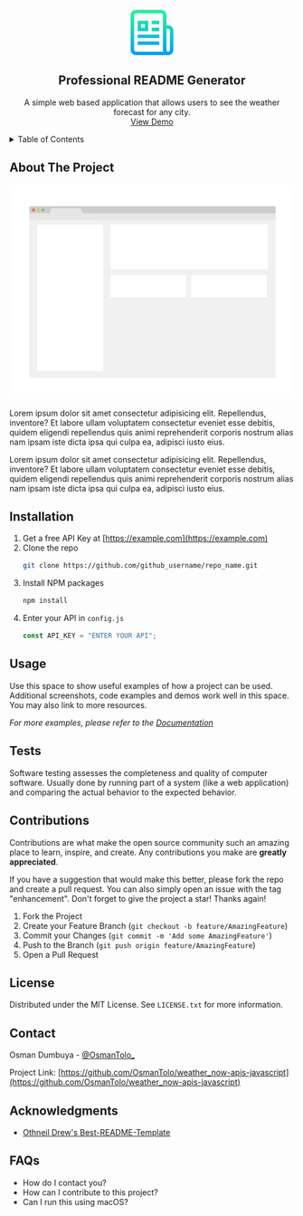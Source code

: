 <br />
<!-- PROJECT LOGO -->
<div align="center">
 <!-- <h3 align="center" style="text-transform: uppercase">License MIT</h3> -->
 <!-- [![License: MIT](https://img.shields.io/badge/License-MIT-yellow.svg)](https://opensource.org/licenses/MIT) -->

 <a href="https://github.com/github_username/repo_name">
    <img src="./assets/images/logo.png" alt="Logo" width="80" height="80">
  </a>
  <h2 align="center">Professional README Generator</h2>
  <p align="center">
    A simple web based application that allows users to see the weather forecast for any city.
    <br />
    <a href="https://osmantolo.github.io/weather_now-apis-javascript/">View Demo</a>
  </p>
</div>

<!-- TABLE OF CONTENTS -->
<details>
  <summary>Table of Contents</summary>
  <ol>
    <li>
      <a href="#about-the-project">About The Project</a>
    </li>
    <li><a href="#installation">Installation</a></li>
    <li><a href="#usage">Usage</a></li>
    <li><a href="#contributing">Contributing</a></li>
    <li><a href="#license">License</a></li>
    <li><a href="#contact">Contact</a></li>
    <li><a href="#acknowledgments">Acknowledgments</a></li>
    <li><a href="#faqs">FAQs</a></li>
  </ol>
</details>

<!-- Project Description -->

## About The Project

![Screenshot of the webpage](./assets/images/screenshot.png)

Lorem ipsum dolor sit amet consectetur adipisicing elit. Repellendus, inventore? Et labore ullam voluptatem consectetur eveniet esse debitis, quidem eligendi repellendus quis animi reprehenderit corporis nostrum alias nam ipsam iste dicta ipsa qui culpa ea, adipisci iusto eius.

Lorem ipsum dolor sit amet consectetur adipisicing elit. Repellendus, inventore? Et labore ullam voluptatem consectetur eveniet esse debitis, quidem eligendi repellendus quis animi reprehenderit corporis nostrum alias nam ipsam iste dicta ipsa qui culpa ea, adipisci iusto eius.

<!-- Installation -->

## Installation

1. Get a free API Key at [https://example.com](https://example.com)
2. Clone the repo
   ```sh
   git clone https://github.com/github_username/repo_name.git
   ```
3. Install NPM packages
   ```sh
   npm install
   ```
4. Enter your API in `config.js`
   ```js
   const API_KEY = "ENTER YOUR API";
   ```

<!-- USAGE EXAMPLES -->

## Usage

Use this space to show useful examples of how a project can be used. Additional screenshots, code examples and demos work well in this space. You may also link to more resources.

_For more examples, please refer to the [Documentation](https://github.com/OsmanTolo/weather_now-apis-javascript)_

<!-- TEST EXAMPLES -->

## Tests

Software testing assesses the completeness and quality of computer software. Usually done by running part of a system (like a web application) and comparing the actual behavior to the expected behavior.

<!-- Contributing -->

## Contributions

Contributions are what make the open source community such an amazing place to learn, inspire, and create. Any contributions you make are **greatly appreciated**.

If you have a suggestion that would make this better, please fork the repo and create a pull request. You can also simply open an issue with the tag "enhancement".
Don't forget to give the project a star! Thanks again!

1. Fork the Project
2. Create your Feature Branch (`git checkout -b feature/AmazingFeature`)
3. Commit your Changes (`git commit -m 'Add some AmazingFeature'`)
4. Push to the Branch (`git push origin feature/AmazingFeature`)
5. Open a Pull Request

<!-- LICENSE -->

## License

Distributed under the MIT License. See `LICENSE.txt` for more information.

<!-- CONTACT -->

## Contact

Osman Dumbuya - [@OsmanTolo\_](https://twitter.com/OsmanTolo_)

Project Link: [https://github.com/OsmanTolo/weather_now-apis-javascript](https://github.com/OsmanTolo/weather_now-apis-javascript)

<!-- ACKNOWLEDGMENTS -->

## Acknowledgments

- [Othneil Drew's Best-README-Template](https://github.com/othneildrew/Best-README-Template)

<!-- FAQs -->

## FAQs

- How do I contact you?
- How can I contribute to this project?
- Can I run this using macOS?
